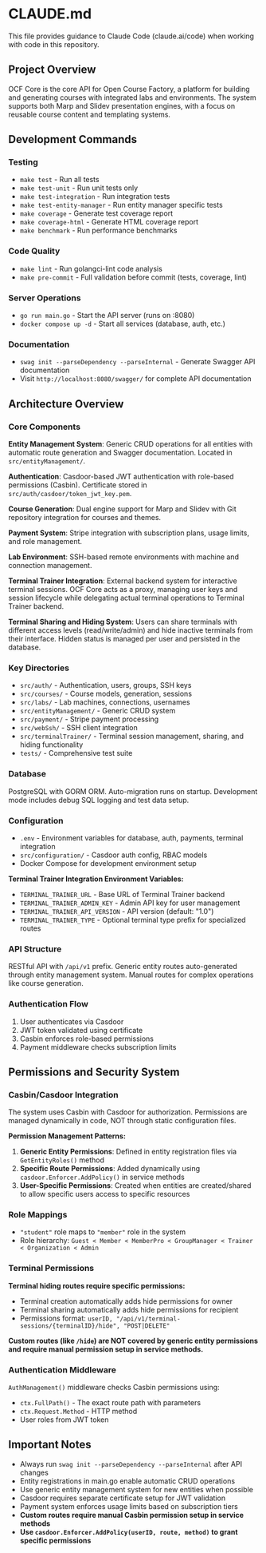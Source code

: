 # CLAUDE.md

This file provides guidance to Claude Code (claude.ai/code) when working with code in this repository.

## Project Overview

OCF Core is the core API for Open Course Factory, a platform for building and generating courses with integrated labs and environments. The system supports both Marp and Slidev presentation engines, with a focus on reusable course content and templating systems.

## Development Commands

### Testing
- `make test` - Run all tests
- `make test-unit` - Run unit tests only
- `make test-integration` - Run integration tests
- `make test-entity-manager` - Run entity manager specific tests
- `make coverage` - Generate test coverage report
- `make coverage-html` - Generate HTML coverage report
- `make benchmark` - Run performance benchmarks

### Code Quality
- `make lint` - Run golangci-lint code analysis
- `make pre-commit` - Full validation before commit (tests, coverage, lint)

### Server Operations
- `go run main.go` - Start the API server (runs on :8080)
- `docker compose up -d` - Start all services (database, auth, etc.)

### Documentation
- `swag init --parseDependency --parseInternal` - Generate Swagger API documentation
- Visit `http://localhost:8080/swagger/` for complete API documentation

## Architecture Overview

### Core Components

**Entity Management System**: Generic CRUD operations for all entities with automatic route generation and Swagger documentation. Located in `src/entityManagement/`.

**Authentication**: Casdoor-based JWT authentication with role-based permissions (Casbin). Certificate stored in `src/auth/casdoor/token_jwt_key.pem`.

**Course Generation**: Dual engine support for Marp and Slidev with Git repository integration for courses and themes.

**Payment System**: Stripe integration with subscription plans, usage limits, and role management.

**Lab Environment**: SSH-based remote environments with machine and connection management.

**Terminal Trainer Integration**: External backend system for interactive terminal sessions. OCF Core acts as a proxy, managing user keys and session lifecycle while delegating actual terminal operations to Terminal Trainer backend.

**Terminal Sharing and Hiding System**: Users can share terminals with different access levels (read/write/admin) and hide inactive terminals from their interface. Hidden status is managed per user and persisted in the database.

### Key Directories

- `src/auth/` - Authentication, users, groups, SSH keys
- `src/courses/` - Course models, generation, sessions
- `src/labs/` - Lab machines, connections, usernames
- `src/entityManagement/` - Generic CRUD system
- `src/payment/` - Stripe payment processing
- `src/webSsh/` - SSH client integration
- `src/terminalTrainer/` - Terminal session management, sharing, and hiding functionality
- `tests/` - Comprehensive test suite

### Database

PostgreSQL with GORM ORM. Auto-migration runs on startup. Development mode includes debug SQL logging and test data setup.

### Configuration

- `.env` - Environment variables for database, auth, payments, terminal integration
- `src/configuration/` - Casdoor auth config, RBAC models
- Docker Compose for development environment setup

**Terminal Trainer Integration Environment Variables:**
- `TERMINAL_TRAINER_URL` - Base URL of Terminal Trainer backend
- `TERMINAL_TRAINER_ADMIN_KEY` - Admin API key for user management
- `TERMINAL_TRAINER_API_VERSION` - API version (default: "1.0")
- `TERMINAL_TRAINER_TYPE` - Optional terminal type prefix for specialized routes

### API Structure

RESTful API with `/api/v1` prefix. Generic entity routes auto-generated through entity management system. Manual routes for complex operations like course generation.

### Authentication Flow

1. User authenticates via Casdoor
2. JWT token validated using certificate
3. Casbin enforces role-based permissions
4. Payment middleware checks subscription limits

## Permissions and Security System

### Casbin/Casdoor Integration

The system uses Casbin with Casdoor for authorization. Permissions are managed dynamically in code, NOT through static configuration files.

**Permission Management Patterns:**
1. **Generic Entity Permissions**: Defined in entity registration files via `GetEntityRoles()` method
2. **Specific Route Permissions**: Added dynamically using `casdoor.Enforcer.AddPolicy()` in service methods
3. **User-Specific Permissions**: Created when entities are created/shared to allow specific users access to specific resources

### Role Mappings

- `"student"` role maps to `"member"` role in the system
- Role hierarchy: `Guest < Member < MemberPro < GroupManager < Trainer < Organization < Admin`

### Terminal Permissions

**Terminal hiding routes require specific permissions:**
- Terminal creation automatically adds hide permissions for owner
- Terminal sharing automatically adds hide permissions for recipient
- Permissions format: `userID, "/api/v1/terminal-sessions/{terminalID}/hide", "POST|DELETE"`

**Custom routes (like `/hide`) are NOT covered by generic entity permissions and require manual permission setup in service methods.**

### Authentication Middleware

`AuthManagement()` middleware checks Casbin permissions using:
- `ctx.FullPath()` - The exact route path with parameters
- `ctx.Request.Method` - HTTP method
- User roles from JWT token

## Important Notes

- Always run `swag init --parseDependency --parseInternal` after API changes
- Entity registrations in main.go enable automatic CRUD operations
- Use generic entity management system for new entities when possible
- Casdoor requires separate certificate setup for JWT validation
- Payment system enforces usage limits based on subscription tiers
- **Custom routes require manual Casbin permission setup in service methods**
- **Use `casdoor.Enforcer.AddPolicy(userID, route, method)` to grant specific permissions**